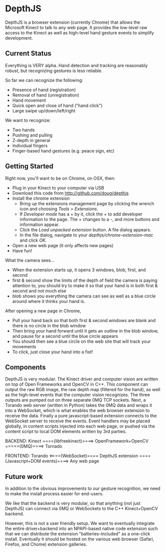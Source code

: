 DepthJS
=======
DepthJS is a browser extension (currently Chrome) that allows the Microsoft Kinect to talk to any web page. It provides the low-level raw access to the Kinect as well as high-level hand gesture events to simplify development.

Current Status
--------------
Everything is VERY alpha. Hand detection and tracking are reasonably robust, but recognizing gestures is less reliable.

So far we can recognize the following:

- Presence of hand (registration)
- Removal of hand (unregistration)
- Hand movement
- Quick open and close of hand ("hand click")
- Large swipe up/down/left/right

We want to recognize:

- Two hands
- Pushing and pulling
- Z-depth in general
- Individual fingers
- Finger-based hand gestures (e.g. peace sign, etc)

Getting Started
---------------

Right now, you'll want to be on Chrome, on OSX, then:

- Plug in your Kinect to your computer via USB
- Download this code from http://github.com/doug/depthjs
- Install the chrome extension
  - Bring up the extensions management page by clicking the wrench icon and choosing *Tools* > *Extensions*.
  - If *Developer mode* has a + by it, click the + to add developer information to the page. The + changes to a -, and more buttons and information appear.
  - Click the *Load unpacked extension* button. A file dialog appears.
  - In the file dialog, navigate to your *depthjs/chrome-extension-mac* and click *OK*.
- Open a new web page (it only affects new pages)  
- Have fun!

What the camera sees...

- When the extension starts up, it opens 3 windows, blob, first, and second
- first & second show the limits of the depth of field the camera is paying attention to, you should try to make it so that your hand is in both first & second and not much else
- blob shows you everything the camera can see as well as a blue circle around where it thinks your hand is.

After opening a new page in Chrome,

- Pull your hand back so that both first & second windows are blank and there is no circle in the blob window
- Then bring your hand forward until it gets an outline in the blob window, and pause for a second until the blue circle appears
- You should then see a blue circle on the web site that will track your movements
- To click, just close your hand into a fist!


Components
----------
DepthJS is very modular. The Kinect driver and computer vision are written on top of Open Frameworks and OpenCV in C++. This component can output the raw RGB image, the raw depth map (filtered for the hand), as well as the high-level events that the computer vision recognizes. The three outputs are pumped out on three separate 0MQ TCP sockets. Next, a Torando web server (written in Python) takes the 0MQ data and wraps it into a WebSocket, which is what enables the web browser extension to receive the data. Finally a pure javascript-based extension connects to the WebSocket server to receive the events. Event handlers may be placed globally, in content scripts injected into each web page, or pushed via the content script to local DOM elements written by 3rd parties.


BACKEND:
Kinect ====(libfreekinect)====> OpenFramework+OpenCV =====(0MQ)====> Tornado

FRONTEND:
Torando <====(WebSocket)==== DepthJS extension ====(Javascript+DOM events)====> Any web page

Future work
-----------
In addition to the obvious improvements to our gesture recognition, we need to make the install process easier for end-users.

We like that the backend is very modular, so that anything (not just DepthJS) can connect via 0MQ or WebSockets to the C++ Kinect+OpenCV backend.

However, this is not a user friendly setup. We want to eventually integrate the entire driver+backend into an NPAPI-based native code extension such that we can distribute the extension "batteries-included" as a one-click install. Eventually it should be hosted on the various web browser (Safari, Firefox, and Chome) extension galleries.

